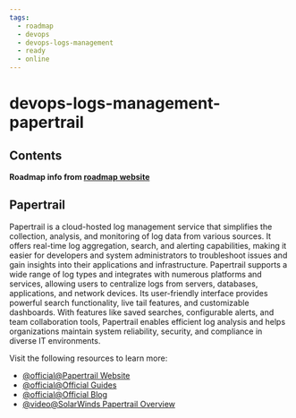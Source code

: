 ```yaml
---
tags:
  - roadmap
  - devops
  - devops-logs-management
  - ready
  - online
---
```


# devops-logs-management-papertrail

## Contents

__Roadmap info from [roadmap website](https://roadmap.sh/devops/papertrail@cjjMZdyLgakyVkImVQTza)__

## Papertrail

Papertrail is a cloud-hosted log management service that simplifies the collection, analysis, and monitoring of log data from various sources. It offers real-time log aggregation, search, and alerting capabilities, making it easier for developers and system administrators to troubleshoot issues and gain insights into their applications and infrastructure. Papertrail supports a wide range of log types and integrates with numerous platforms and services, allowing users to centralize logs from servers, databases, applications, and network devices. Its user-friendly interface provides powerful search functionality, live tail features, and customizable dashboards. With features like saved searches, configurable alerts, and team collaboration tools, Papertrail enables efficient log analysis and helps organizations maintain system reliability, security, and compliance in diverse IT environments.

Visit the following resources to learn more:

* [@official@Papertrail Website](https://www.papertrail.com/)
* [@official@Official Guides](https://www.papertrail.com/solution/guides/)
* [@official@Official Blog](https://www.papertrail.com/blog/)
* [@video@SolarWinds Papertrail Overview](https://www.youtube.com/watch?v=gFFtrzoQEfI)
